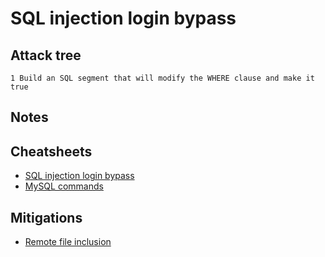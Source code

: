 # SQL injection login bypass

## Attack tree

```text
1 Build an SQL segment that will modify the WHERE clause and make it true

```

## Notes


## Cheatsheets
* [SQL injection login bypass](cheatsheets:docs/databases/mysql-login)
* [MySQL commands](cheatsheets:docs/databases/mysql)

## Mitigations
* [Remote file inclusion](app-mitigations:docs/coding/Local-file-inclusion)